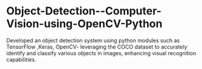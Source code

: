 # Object-Detection--Computer-Vision-using-OpenCV-Python
Developed an object detection system using python modules such as TensorFlow ,Keras, OpenCV- leveraging the COCO dataset to  accurately identify and classify various objects in images, enhancing visual recognition capabilities. 
